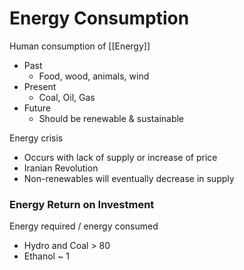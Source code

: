 # Energy Consumption

Human consumption of [[Energy]]
- Past
	- Food, wood, animals, wind
- Present
	- Coal, Oil, Gas
- Future
	- Should be renewable & sustainable

Energy crisis
- Occurs with lack of supply or increase of price
- Iranian Revolution
- Non-renewables will eventually decrease in supply

### Energy Return on Investment

Energy required / energy consumed
- Hydro and Coal > 80
- Ethanol ~ 1
